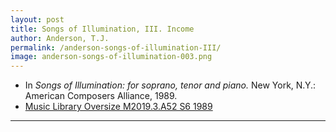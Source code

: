 ```yaml
---
layout: post
title: Songs of Illumination, III. Income
author: Anderson, T.J.
permalink: /anderson-songs-of-illumination-III/
image: anderson-songs-of-illumination-003.png
---
```


- In *Songs of Illumination: for soprano, tenor and piano.* New York, N.Y.: American Composers Alliance, 1989.
- <a href="https://tufts-primo.hosted.exlibrisgroup.com/permalink/f/14dinuo/01TUN_ALMA21102270180003851" target="_blank">Music Library Oversize M2019.3.A52 S6 1989</a>

---

